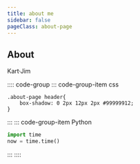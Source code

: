 ```yaml
---
title: about me
sidebar: false
pageClass: about-page
---
```

## About

Kart·Jim<Badge type="tip" text="student" vertical="top" />



:::: code-group
::: code-group-item css
```css{1-3}
.about-page header{
    box-shadow: 0 2px 12px 2px #99999912;
}
```
:::
::: code-group-item Python
```python
import time
now = time.time()
```
:::
::::
